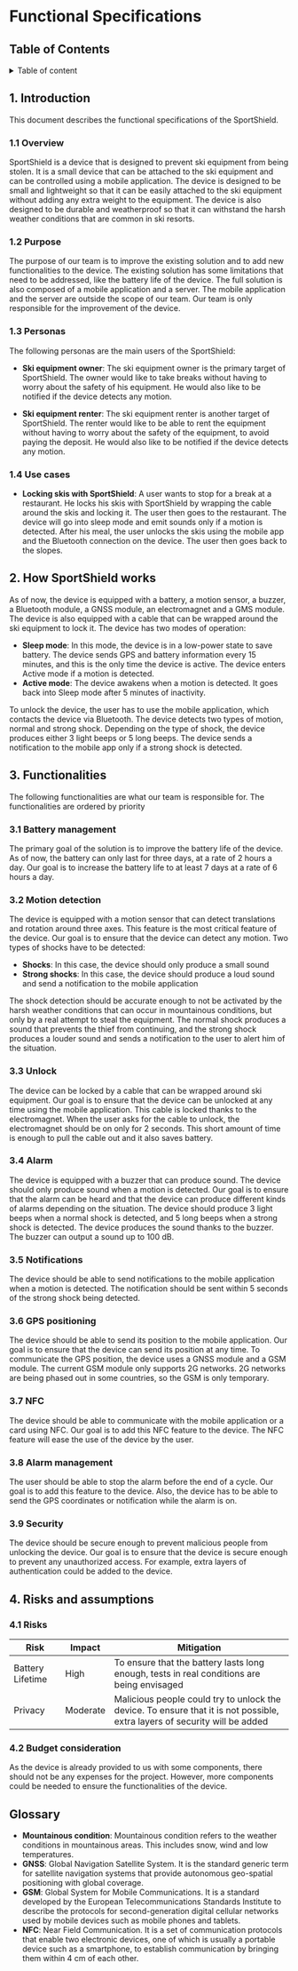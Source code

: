 # Functional Specifications

## Table of Contents

<details>
<summary>Table of content</summary>

- [Functional Specifications](#functional-specifications)
  - [Table of Contents](#table-of-contents)
  - [1. Introduction](#1-introduction)
    - [1.1 Overview](#11-overview)
    - [1.2 Purpose](#12-purpose)
    - [1.3 Personas](#13-personas)
    - [1.4 Use cases](#14-use-cases)
  - [2. How SportShield works](#2-how-sportshield-works)
  - [3. Functionalities](#3-functionalities)
    - [3.1 Battery management](#31-battery-management)
    - [3.2 Motion detection](#32-motion-detection)
    - [3.3 Unlock](#33-unlock)
    - [3.4 Alarm](#34-alarm)
    - [3.5 Notifications](#35-notifications)
    - [3.6 GPS positioning](#36-gps-positioning)
    - [3.7 NFC](#37-nfc)
    - [3.8 Alarm management](#38-alarm-management)
    - [3.9 Security](#39-security)
  - [4. Risks and assumptions](#4-risks-and-assumptions)
    - [4.1 Risks](#41-risks)
    - [4.2 Budget consideration](#42-budget-consideration)
  - [Glossary](#glossary)
  
</details>

## 1. Introduction

This document describes the functional specifications of the SportShield.

### 1.1 Overview

SportShield is a device that is designed to prevent ski equipment from being stolen. It is a small device that can be attached to the ski equipment and can be controlled using a mobile application. The device is designed to be small and lightweight so that it can be easily attached to the ski equipment without adding any extra weight to the equipment. The device is also designed to be durable and weatherproof so that it can withstand the harsh weather conditions that are common in ski resorts.

### 1.2 Purpose

The purpose of our team is to improve the existing solution and to add new functionalities to the device. The existing solution has some limitations that need to be addressed, like the battery life of the device. The full solution is also composed of a mobile application and a server. The mobile application and the server are outside the scope of our team. Our team is only responsible for the improvement of the device.

### 1.3 Personas

The following personas are the main users of the SportShield:

- **Ski equipment owner**: The ski equipment owner is the primary target of SportShield. The owner would like to take breaks without having to worry about the safety of his equipment. He would also like to be notified if the device detects any motion.

- **Ski equipment renter**: The ski equipment renter is another target of SportShield. The renter would like to be able to rent the equipment without having to worry about the safety of the equipment, to avoid paying the deposit. He would also like to be notified if the device detects any motion.

### 1.4 Use cases

- **Locking skis with SportShield**: A user wants to stop for a break at a restaurant. He locks his skis with SportShield by wrapping the cable around the skis and locking it. The user then goes to the restaurant. The device will go into sleep mode and emit sounds only if a motion is detected. After his meal, the user unlocks the skis using the mobile app and the Bluetooth connection on the device. The user then goes back to the slopes.

## 2. How SportShield works

As of now, the device is equipped with a battery, a motion sensor, a buzzer, a Bluetooth module, a GNSS module, an electromagnet and a GMS module. The device is also equipped with a cable that can be wrapped around the ski equipment to lock it.
The device has two modes of operation:

- **Sleep mode**: In this mode, the device is in a low-power state to save battery. The device sends GPS and battery information every 15 minutes, and this is the only time the device is active. The device enters Active mode if a motion is detected.
- **Active mode**: The device awakens when a motion is detected. It goes back into Sleep mode after 5 minutes of inactivity.

To unlock the device, the user has to use the mobile application, which contacts the device via Bluetooth.
The device detects two types of motion, normal and strong shock. Depending on the type of shock, the device produces either 3 light beeps or 5 long beeps. The device sends a notification to the mobile app only if a strong shock is detected.

## 3. Functionalities

The following functionalities are what our team is responsible for. The functionalities are ordered by priority

### 3.1 Battery management

The primary goal of the solution is to improve the battery life of the device. As of now, the battery can only last for three days, at a rate of 2 hours a day. Our goal is to increase the battery life to at least 7 days at a rate of 6 hours a day.

### 3.2 Motion detection

The device is equipped with a motion sensor that can detect translations and rotation around three axes. This feature is the most critical feature of the device. Our goal is to ensure that the device can detect any motion. Two types of shocks have to be detected:

- **Shocks**: In this case, the device should only produce a small sound
- **Strong shocks**: In this case, the device should produce a loud sound and send a notification to the mobile application

The shock detection should be accurate enough to not be activated by the harsh weather conditions that can occur in mountainous conditions, but only by a real attempt to steal the equipment. The normal shock produces a sound that prevents the thief from continuing, and the strong shock produces a louder sound and sends a notification to the user to alert him of the situation.

### 3.3 Unlock

The device can be locked by a cable that can be wrapped around ski equipment. Our goal is to ensure that the device can be unlocked at any time using the mobile application. This cable is locked thanks to the electromagnet. When the user asks for the cable to unlock, the electromagnet should be on only for 2 seconds. This short amount of time is enough to pull the cable out and it also saves battery.

### 3.4 Alarm

The device is equipped with a buzzer that can produce sound. The device should only produce sound when a motion is detected. Our goal is to ensure that the alarm can be heard and that the device can produce different kinds of alarms depending on the situation.
The device should produce 3 light beeps when a normal shock is detected, and 5 long beeps when a strong shock is detected. The device produces the sound thanks to the buzzer. The buzzer can output a sound up to 100 dB.

### 3.5 Notifications

The device should be able to send notifications to the mobile application when a motion is detected. The notification should be sent within 5 seconds of the strong shock being detected.

### 3.6 GPS positioning

The device should be able to send its position to the mobile application. Our goal is to ensure that the device can send its position at any time.
To communicate the GPS position, the device uses a GNSS module and a GSM module. The current GSM module only supports 2G networks. 2G networks are being phased out in some countries, so the GSM is only temporary.

### 3.7 NFC

The device should be able to communicate with the mobile application or a card using NFC. Our goal is to add this NFC feature to the device.
The NFC feature will ease the use of the device by the user.

### 3.8 Alarm management

The user should be able to stop the alarm before the end of a cycle. Our goal is to add this feature to the device.
Also, the device has to be able to send the GPS coordinates or notification while the alarm is on.

### 3.9 Security

The device should be secure enough to prevent malicious people from unlocking the device. Our goal is to ensure that the device is secure enough to prevent any unauthorized access. For example, extra layers of authentication could be added to the device.

## 4. Risks and assumptions

### 4.1 Risks

| Risk | Impact | Mitigation |
| ---- | ------ | ---------- |
| Battery Lifetime | High | To ensure that the battery lasts long enough, tests in real conditions are being envisaged |
| Privacy | Moderate | Malicious people could try to unlock the device. To ensure that it is not possible, extra layers of security will be added |

### 4.2 Budget consideration

As the device is already provided to us with some components, there should not be any expenses for the project. However, more components could be needed to ensure the functionalities of the device.

## Glossary

- **Mountainous condition**: Mountainous condition refers to the weather conditions in mountainous areas. This includes snow, wind and low temperatures.
- **GNSS**: Global Navigation Satellite System. It is the standard generic term for satellite navigation systems that provide autonomous geo-spatial positioning with global coverage.
- **GSM**: Global System for Mobile Communications. It is a standard developed by the European Telecommunications Standards Institute to describe the protocols for second-generation digital cellular networks used by mobile devices such as mobile phones and tablets.
- **NFC**: Near Field Communication. It is a set of communication protocols that enable two electronic devices, one of which is usually a portable device such as a smartphone, to establish communication by bringing them within 4 cm of each other.
